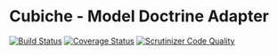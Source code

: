 # Cubiche - Model Doctrine Adapter
[![Build Status](https://travis-ci.org/cubiche/model-doctrine-adapter.svg?branch=master)](https://travis-ci.org/cubiche/model-doctrine-adapter) [![Coverage Status](https://coveralls.io/repos/github/cubiche/model-doctrine-adapter/badge.svg?branch=master)](https://coveralls.io/github/cubiche/model-doctrine-adapter?branch=master) [![Scrutinizer Code Quality](https://scrutinizer-ci.com/g/cubiche/model-doctrine-adapter/badges/quality-score.png?b=master)](https://scrutinizer-ci.com/g/cubiche/model-doctrine-adapter/?branch=master) 
